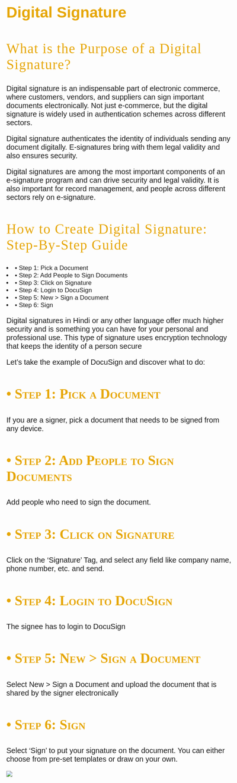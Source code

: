 <!DOCTYPE html>
<html>
  <head>
    <title>Web Content Accessibility Guidlines , what are?</title>
    <meta charset="utf-8">
  </head>
  <body>
    <style>
      body {
        font-size: 17px;
        font-family: sans-serif;
        margin:4em;
      }
      h1 {
        font-weight: 550;
        font-size:2.4em; 
        color:rgb(230, 166, 5);
      }
      h2 {
        color:rgb(230, 166, 5);
        font-weight: 450;
        font-family: cursive;
        font-size: 2.2em;
        text-indet: 8mm;
        letter-spacing: 1.5px;
      }
      h3 {
        color: rgb(230, 166, 5);
        font-variant: small-caps;
        font-family: cursive;
        font-size: 2.2em;
        text-indet: 8mm;
        font-weight: 550;
      }
        p {
          font-weight: normal;
          font-size: 20px;
          font-family: sans-serif;
          text-indet: 6mm;
         }
    </style>
<h1><strong>Digital Signature</strong></h1>
    <h2>What is the Purpose of a Digital Signature?</h2>
    <p>Digital signature is an indispensable part of electronic commerce, where customers, vendors, and suppliers can sign important documents electronically. Not just e-commerce, but the digital signature is widely used in authentication schemes across different sectors.</p>
    <p>Digital signature authenticates the identity of individuals sending any document digitally. E-signatures bring with them legal validity and also ensures security.</p>
    <p>Digital signatures are among the most important components of an e-signature program and can drive security and legal validity. It is also important for record management, and people across different sectors rely on e-signature.</p>
    <h2>How to Create Digital Signature: Step-By-Step Guide</h2>
    <li>•	Step 1: Pick a Document</li>
    <li>•	Step 2: Add People to Sign Documents </li>
    <li>•	Step 3: Click on Signature</li>
    <li>•	Step 4: Login to DocuSign </li>
    <li>•	Step 5: New > Sign a Document  </li>
    <li>•	Step 6: Sign  </li>
    <p>Digital signatures in Hindi or any other language offer much higher security and is something you can have for your personal and professional use. This type of signature uses encryption technology that keeps the identity of a person secure</p>
    <p>Let’s take the example of DocuSign and discover what to do:</p>
    <h3>•	Step 1: Pick a Document</h3>
    <p>If you are a signer, pick a document that needs to be signed from any device.</p>
    <h3>•	Step 2: Add People to Sign Documents</h3>
    <p>Add people who need to sign the document.</p>
    <h3>•	Step 3: Click on Signature</h3>
    <p>Click on the ‘Signature’ Tag, and select any field like company name, phone number, etc. and send.</p>
    <h3>•	Step 4: Login to DocuSign</h3>
    <p>The signee has to login to DocuSign</p>
    <h3>•	Step 5: New > Sign a Document</h3>
    <p>Select New > Sign a Document and upload the document that is shared by the signer electronically</p>
    <h3>•	Step 6: Sign</h3>
    <p>Select ‘Sign’ to put your signature on the document. You can either choose from pre-set templates or draw on your own.</p>
    <img src=https://images.app.goo.gl/hnRzYMvmULAkkyUW7">
    
    
    
    
    
    
    
    
    
